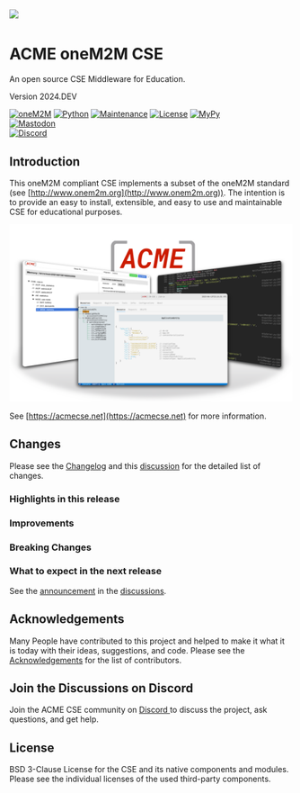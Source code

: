 # ![](acme/webui/web/img/acme_sm.png) 

# ACME oneM2M CSE
An open source CSE Middleware for Education.

Version 2024.DEV

[![oneM2M](https://img.shields.io/badge/oneM2M-f00)](https://www.onem2m.org) [![Python](https://img.shields.io/badge/Python-3.10-blue)](https://www.python.org) [![Maintenance](https://img.shields.io/badge/Maintained-Yes-green.svg)](https://github.com/ankraft/ACME-oneM2M-CSE/graphs/commit-activity) [![License](https://img.shields.io/badge/License-BSD%203--Clause-green)](LICENSE) [![MyPy](https://img.shields.io/badge/MyPy-covered-green)](LICENSE)  
[![Mastodon](https://img.shields.io/badge/-@acmeCSE@mstdn.social-FFF?label=mastodon&logo=mastodon&style=social)](https://mstdn.social/@acmeCSE)  
[![Discord](https://img.shields.io/badge/-ACME%20oneM2M%20CSE-FFF?label=discord&logo=discord&style=social)](https://discord.gg/2wEkwPyP)

## Introduction

This oneM2M compliant CSE implements a subset of the oneM2M standard (see [http://www.onem2m.org](http://www.onem2m.org)). The intention is to provide an easy to install, extensible, and easy to use and maintainable CSE for educational purposes.

![](docs/images/title.png)

See [https://acmecse.net](https://acmecse.net) for more information.

## Changes

Please see the [Changelog](CHANGELOG.md) and this [discussion](https://github.com/ankraft/ACME-oneM2M-CSE/discussions/131) for the detailed list of changes.

### Highlights in this release

  
### Improvements

### Breaking Changes



### What to expect in the next release

See the [announcement](https://github.com/ankraft/ACME-oneM2M-CSE/discussions/152) in the [discussions](https://github.com/ankraft/ACME-oneM2M-CSE/discussions).

## Acknowledgements

Many People have contributed to this project and helped to make it what it is today with their ideas, suggestions, and code. Please see the [Acknowledgements](docs/Contributing.md#acknowledgements) for the list of contributors.


## Join the Discussions on Discord

Join the ACME CSE community on [Discord ](https://discord.gg/6ryMHQC2Uj) to discuss the project, ask questions, and get help.

## License

BSD 3-Clause License for the CSE and its native components and modules. Please see the individual licenses of the used third-party components.

